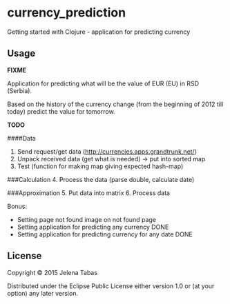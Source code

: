 # currency_prediction

Getting started with Clojure - application for predicting currency

## Usage

**FIXME**

Application for predicting what will be the value of EUR (EU) in RSD (Serbia).

Based on the history of the currency change (from the beginning of 2012 till today) predict the value for tomorrow.

**TODO**

####Data
1. Send request/get data (http://currencies.apps.grandtrunk.net/)
2. Unpack received data (get what is needed) -> put into sorted map
3. Test (function for making map giving expected hash-map)

###Calculation
4. Process the data (parse double, calculate date)

###Approximation
5. Put data into matrix
6. Process data


Bonus:
- Setting page not found image on not found page
- Setting application for predicting any currency DONE
- Setting application for predicting currency for any date DONE


## License

Copyright © 2015 Jelena Tabas

Distributed under the Eclipse Public License either version 1.0 or (at
your option) any later version.
